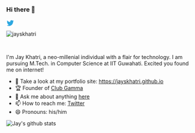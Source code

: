 ### Hi there 👋

<a href="https://twitter.com/jayskhatri">
  <img align="left" alt="Jay Khatri | Twitter" width="21px" src="https://raw.githubusercontent.com/jayskhatri/jayskhatri/master/assets/twitter.svg" />
</a>

<br>
<p align="left"> <img src="https://komarev.com/ghpvc/?username=jayskhatri" alt="jayskhatri" /> </p>
<br />

I'm Jay Khatri, a neo-millenial individual with a flair for technology. I am pursuing M.Tech. in Computer Science at IIT Guwahati. Excited you found me on internet!


- :100: Take a look at my portfolio site: https://jayskhatri.github.io
- 🏆 Founder of [Club Gamma](https://github.com/clubgamma/) 
- 💬 Ask me about anything [here](https://github.com/jayskhatri/jayskhatri/issues)
- 📫 How to reach me: [Twitter](https://twitter.com/jayskhatri)
- 😄 Pronouns: his/him


![Jay's github stats](https://github-readme-stats.vercel.app/api?username=jayskhatri&show_icons=true&hide_border=true)
